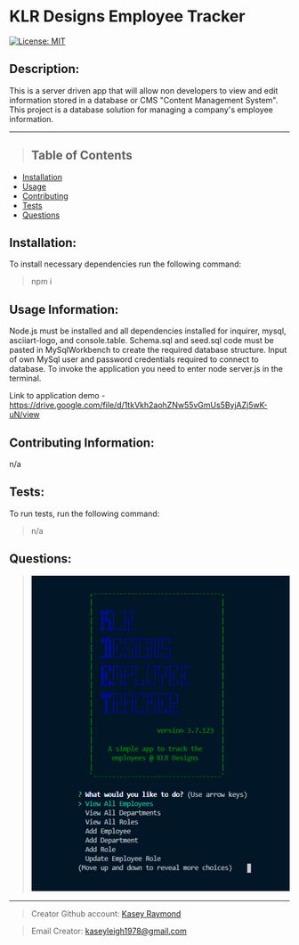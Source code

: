 # KLR Designs Employee Tracker

[![License: MIT](https://img.shields.io/badge/License-MIT-yellow.svg)](https://opensource.org/licenses/MIT)

## Description:

This is a server driven app that will allow non developers to view and edit information stored in a database or CMS "Content Management System". This project is a database solution for managing a company's employee information.

---

> ## Table of Contents

- [Installation](#installation)
- [Usage](#usage)
- [Contributing](#contributing)
- [Tests](#tests)
- [Questions](#questions)

## Installation:

To install necessary dependencies run the following command:

> npm i

## Usage Information:

Node.js must be installed and all dependencies installed for inquirer, mysql, asciiart-logo, and console.table. Schema.sql and seed.sql code must be pasted in MySqlWorkbench to create the required database structure. Input of own MySql user and password credentials required to connect to database. To invoke the application you need to enter node server.js in the terminal.

Link to application demo - https://drive.google.com/file/d/1tkVkh2aohZNw55vGmUs5ByjAZj5wK-uN/view

## Contributing Information:

n/a

## Tests:

To run tests, run the following command:

> n/a

## Questions:

> <img src="https://github.com/KcRaymond/Employee-Tracker/blob/master/Assets/App-screenshot.jpg"></img>

---

> Creator Github account: [Kasey Raymond](https://api.github.com/users/KcRaymond)

> Email Creator: [kaseyleigh1978@gmail.com](mailto:)

